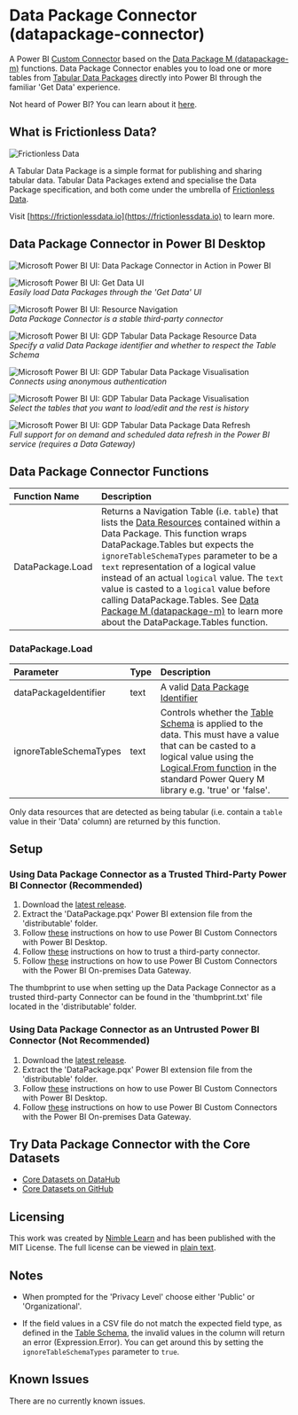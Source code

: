 # Data Package Connector (datapackage-connector)

A Power BI [Custom Connector](https://docs.microsoft.com/en-us/power-bi/desktop-connector-extensibility#custom-connectors) based on the [Data Package M (datapackage-m)](https://github.com/nimblelearn/datapackage-m) functions. Data Package Connector enables you to load one or more tables from  [Tabular Data Packages](http://frictionlessdata.io/docs/tabular-data-package/) directly into Power BI through the familiar 'Get Data' experience.

Not heard of Power BI? You can learn about it [here](https://docs.microsoft.com/en-us/power-bi/power-bi-overview).


## What is Frictionless Data?

![Frictionless Data](./images/frictionless-data/frictionless-color-full-logo.svg)

A Tabular Data Package is a simple format for publishing and sharing tabular data. Tabular Data Packages extend and specialise the Data Package specification, and both come under the umbrella of [Frictionless Data](https://frictionlessdata.io/).

Visit [https://frictionlessdata.io](https://frictionlessdata.io) to learn more.


## Data Package Connector in Power BI Desktop

![Microsoft Power BI UI: Data Package Connector in Action in Power BI](./images/power-bi/datapackage-connector-in-action-power-bi.gif)

![Microsoft Power BI UI: Get Data UI](./images/power-bi/datapackage-connector-power-bi-illustration-01.png)  
*Easily load Data Packages through the 'Get Data' UI*

![Microsoft Power BI UI: Resource Navigation](./images/power-bi/datapackage-connector-power-bi-illustration-02.png)  
*Data Package Connector is a stable third-party connector*  

![Microsoft Power BI UI: GDP Tabular Data Package Resource Data](./images/power-bi/datapackage-connector-power-bi-illustration-03.png)  
*Specify a valid Data Package identifier and whether to respect the Table Schema*

![Microsoft Power BI UI: GDP Tabular Data Package Visualisation](./images/power-bi/datapackage-connector-power-bi-illustration-04.png)  
*Connects using anonymous authentication*

![Microsoft Power BI UI: GDP Tabular Data Package Visualisation](./images/power-bi/datapackage-connector-power-bi-illustration-05.png)  
*Select the tables that you want to load/edit and the rest is history*

![Microsoft Power BI UI: GDP Tabular Data Package Data Refresh](./images/power-bi/datapackage-connector-power-bi-illustration-06.png)  
*Full support for on demand and scheduled data refresh in the Power BI service (requires a Data Gateway)*


## Data Package Connector Functions

| Function Name      | Description                                                                 |
| :----------------- | :-------------------------------------------------------------------------- |
| DataPackage.Load   | Returns a Navigation Table (i.e. `table`) that lists the [Data Resources](https://frictionlessdata.io/specs/data-resource/) contained within a Data Package. This function wraps DataPackage.Tables but expects the `ignoreTableSchemaTypes` parameter to be a `text` representation of a logical value instead of an actual `logical` value. The `text` value is casted to a `logical` value before calling DataPackage.Tables. See [Data Package M (datapackage-m)](https://github.com/nimblelearn/datapackage-m) to learn more about the DataPackage.Tables function.|


### DataPackage.Load

| Parameter              | Type         | Description                                              |
| :--------------------- | :----------- | :------------------------------------------------------- |
| dataPackageIdentifier  | text         | A valid [Data Package Identifier](https://frictionlessdata.io/specs/data-package-identifier/) |
| ignoreTableSchemaTypes | text         | Controls whether the [Table Schema](https://frictionlessdata.io/specs/table-schema/) is applied to the data. This must have a value that can be casted to a logical value using the [Logical.From function](https://docs.microsoft.com/en-us/powerquery-m/logical-from) in the standard Power Query M library e.g. 'true' or 'false'. |

Only data resources that are detected as being tabular (i.e. contain a `table` value in their 'Data' column) are returned by this function.


## Setup

### Using Data Package Connector as a Trusted Third-Party Power BI Connector (Recommended)
1. Download the [latest release](https://github.com/nimblelearn/datapackage-connector/releases).
2. Extract the 'DataPackage.pqx' Power BI extension file from the 'distributable' folder.
3. Follow [these](https://docs.microsoft.com/en-us/power-bi/desktop-connector-extensibility) instructions on how to use Power BI Custom Connectors with Power BI Desktop.
4. Follow [these](https://docs.microsoft.com/en-gb/power-bi/desktop-trusted-third-party-connectors) instructions on how to trust a third-party connector.
5. Follow [these](https://docs.microsoft.com/en-us/power-bi/service-gateway-custom-connectors) instructions on how to use Power BI Custom Connectors with the Power BI On-premises Data Gateway.

The thumbprint to use when setting up the Data Package Connector as a trusted third-party Connector can be found in the 'thumbprint.txt' file located in the 'distributable' folder.

### Using Data Package Connector as an Untrusted Power BI Connector (Not Recommended)
1. Download the [latest release](https://github.com/nimblelearn/datapackage-connector/releases).
2. Extract the 'DataPackage.pqx' Power BI extension file from the 'distributable' folder.
3. Follow [these](https://docs.microsoft.com/en-us/power-bi/desktop-connector-extensibility) instructions on how to use Power BI Custom Connectors with Power BI Desktop.
4. Follow [these](https://docs.microsoft.com/en-us/power-bi/service-gateway-custom-connectors) instructions on how to use Power BI Custom Connectors with the Power BI On-premises Data Gateway.



## Try Data Package Connector with the Core Datasets

* [Core Datasets on DataHub](https://datahub.io/core/)
* [Core Datasets on GitHub](https://github.com/datasets/)


## Licensing

This work was created by [Nimble Learn](http://www.nimblelearn.com) and has been published with the MIT License. The full license can be viewed in [plain text](./LICENSE.txt).


## Notes

* When prompted for the 'Privacy Level' choose either 'Public' or 'Organizational'.

* If the field values in a CSV file do not match the expected field type, as defined in the [Table Schema](https://frictionlessdata.io/specs/table-schema/), the invalid values in the column will return an error (Expression.Error). You can get around this by setting the `ignoreTableSchemaTypes` parameter to `true`.


## Known Issues

There are no currently known issues.
